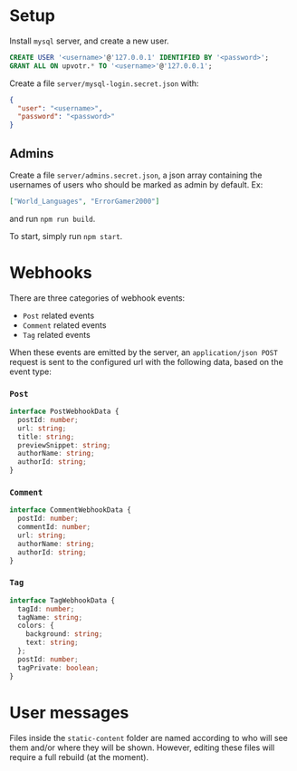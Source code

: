# Setup

Install `mysql` server, and create a new user.

```sql
CREATE USER '<username>'@'127.0.0.1' IDENTIFIED BY '<password>';
GRANT ALL ON upvotr.* TO '<username>'@'127.0.0.1';
```

Create a file `server/mysql-login.secret.json` with:

```json
{
  "user": "<username>",
  "password": "<password>"
}
```

## Admins

Create a file `server/admins.secret.json`, a json array containing the usernames of users who should be marked as admin by default. Ex:

```json
["World_Languages", "ErrorGamer2000"]
```

and run `npm run build`.

To start, simply run `npm start`.

# Webhooks

There are three categories of webhook events:

- `Post` related events
- `Comment` related events
- `Tag` related events

When these events are emitted by the server, an `application/json POST` request is sent to the configured url with the following data, based on the event type:

### `Post`

```ts
interface PostWebhookData {
  postId: number;
  url: string;
  title: string;
  previewSnippet: string;
  authorName: string;
  authorId: string;
}
```

### `Comment`

```ts
interface CommentWebhookData {
  postId: number;
  commentId: number;
  url: string;
  authorName: string;
  authorId: string;
}
```

### `Tag`

```ts
interface TagWebhookData {
  tagId: number;
  tagName: string;
  colors: {
    background: string;
    text: string;
  };
  postId: number;
  tagPrivate: boolean;
}
```

# User messages

Files inside the `static-content` folder are named according to who will see them and/or where they will be shown. However, editing these files will require a full rebuild (at the moment).
